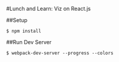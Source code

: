 #Lunch and Learn: Viz on React.js

##Setup
```
$ npm install
```

##Run Dev Server
```
$ webpack-dev-server --progress --colors
```